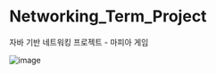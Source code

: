 # Networking_Term_Project
자바 기반 네트워킹 프로젝트 - 마피아 게임 


![image](https://user-images.githubusercontent.com/78725674/131092778-a47344b4-fd2e-446d-b8f6-1e3c9c832b5f.png)

